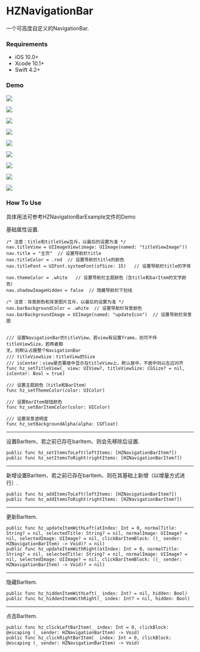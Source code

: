 # HZNavigationBar
一个可高度自定义的NavigationBar.


### Requirements
- iOS 10.0+
- Xcode 10.1+
- Swift 4.2+



### Demo

![](https://upload-images.jianshu.io/upload_images/1115226-e80ceb303c6356eb.png?imageMogr2/auto-orient/strip%7CimageView2/2/w/1240)

![](https://upload-images.jianshu.io/upload_images/1115226-da72d3ed1d2f0ebe.png?imageMogr2/auto-orient/strip%7CimageView2/2/w/1240)

![](https://upload-images.jianshu.io/upload_images/1115226-a50d020d79b35d4b.png?imageMogr2/auto-orient/strip%7CimageView2/2/w/1240)

![](https://upload-images.jianshu.io/upload_images/1115226-37b2196f64512ab8.png?imageMogr2/auto-orient/strip%7CimageView2/2/w/1240)

![](https://upload-images.jianshu.io/upload_images/1115226-7aa11625b21fff6c.png?imageMogr2/auto-orient/strip%7CimageView2/2/w/1240)

![](https://upload-images.jianshu.io/upload_images/1115226-5f42424a50151710.png?imageMogr2/auto-orient/strip%7CimageView2/2/w/1240)

![](https://upload-images.jianshu.io/upload_images/1115226-a5e34a9827dee22f.png?imageMogr2/auto-orient/strip%7CimageView2/2/w/1240)

![](https://upload-images.jianshu.io/upload_images/1115226-39490f3cbe0a3f3c.png?imageMogr2/auto-orient/strip%7CimageView2/2/w/1240)

![](https://upload-images.jianshu.io/upload_images/1115226-3cb510e17181ff5c.png?imageMogr2/auto-orient/strip%7CimageView2/2/w/1240)


### How To Use
具体用法可参考HZNavigationBarExample文件的Demo


基础属性设置.
```
/* 注意：title和titleView互斥，以最后的设置为准 */
nav.titleView = UIImageView(image: UIImage(named: "titleViewImage"))
nav.title = "主页"  // 设置导航栏title
nav.titleColor = .red  // 设置导航栏title的颜色
nav.titleFont = UIFont.systemFont(ofSize: 15)   // 设置导航栏title的字体

nav.themeColor = .white   // 设置导航栏主题颜色（含title和barItem的文字颜色）
nav.shadowImageHidden = false  // 隐藏导航栏下划线

/* 注意：背景颜色和背景图片互斥，以最后的设置为准 */
nav.barBackgroundColor = .white  // 设置导航栏背景颜色
nav.barBackgroundImage = UIImage(named: "updateIcon")  // 设置导航栏背景图


/// 设置NavigationBar的titleView，若view有设置frame，则可不传titleViewSize，若两者都 
无，则默认占据整个NavigationBar
/// titleViewSize：titleView的Size
/// isCenter：view是否要居中显示在titleView上，默认居中，不居中则以左边对齐
func hz_setTitleView(_ view: UIView?, titleViewSize: CGSize? = nil, isCenter: Bool = true)

/// 设置主题颜色（title和BarItem）
func hz_setThemeColor(color: UIColor)

/// 设置BarItem按钮颜色
func hz_setBarItemColor(color: UIColor)

/// 设置背景透明度
func hz_setBackgroundAlpha(alpha: CGFloat)
```
------------------------------------------------------------
设置BarItem、若之前已存在barItem、则会先移除后设置.
```
public func hz_setItemsToLeft(leftItems: [HZNavigationBarItem?]) 
public func hz_setItemsToRight(rightItems: [HZNavigationBarItem?])
```
------------------------------------------------------------
新增设置BarItem、若之前已存在barItem、则在其基础上新增（以增量方式进行）.
```
public func hz_addItemsToLeft(leftItems: [HZNavigationBarItem?])
public func hz_addItemsToRight(rightItems: [HZNavigationBarItem?])
```
------------------------------------------------------------
更新BarItem.
```
public func hz_updateItemWithLeft(atIndex: Int = 0, normalTitle: String? = nil, selectedTitle: String? = nil, normalImage: UIImage? = nil, selectedImage: UIImage? = nil, clickBarItemBlock: ((_ sender: HZNavigationBarItem) -> Void)? = nil)
public func hz_updateItemWithRight(atIndex: Int = 0, normalTitle: String? = nil, selectedTitle: String? = nil, normalImage: UIImage? = nil, selectedImage: UIImage? = nil, clickBarItemBlock: ((_ sender: HZNavigationBarItem) -> Void)? = nil)
```
------------------------------------------------------------
隐藏BarItem.
```
public func hz_hiddenItemWithLeft(_ index: Int? = nil, hidden: Bool)
public func hz_hiddenItemWithRight(_ index: Int? = nil, hidden: Bool)
```
------------------------------------------------------------
点击BarItem.
```
public func hz_clickLeftBarItem(_ index: Int = 0, clickBlock: @escaping (_ sender: HZNavigationBarItem) -> Void)
public func hz_clickRightBarItem(_ index: Int = 0, clickBlock: @escaping (_ sender: HZNavigationBarItem) -> Void)
```
